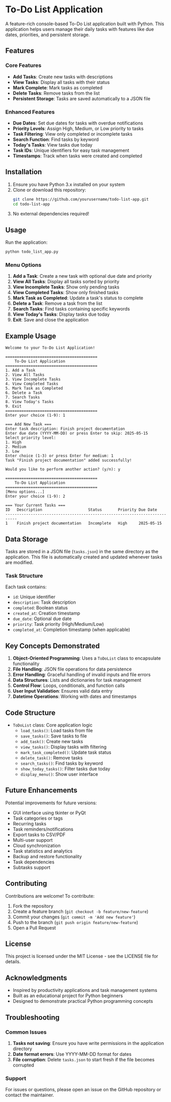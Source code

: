 # To-Do List Application

A feature-rich console-based To-Do List application built with Python. This application helps users manage their daily tasks with features like due dates, priorities, and persistent storage.

## Features

### Core Features
- **Add Tasks**: Create new tasks with descriptions
- **View Tasks**: Display all tasks with their status
- **Mark Complete**: Mark tasks as completed
- **Delete Tasks**: Remove tasks from the list
- **Persistent Storage**: Tasks are saved automatically to a JSON file

### Enhanced Features
- **Due Dates**: Set due dates for tasks with overdue notifications
- **Priority Levels**: Assign High, Medium, or Low priority to tasks
- **Task Filtering**: View only completed or incomplete tasks
- **Search Function**: Find tasks by keyword
- **Today's Tasks**: View tasks due today
- **Task IDs**: Unique identifiers for easy task management
- **Timestamps**: Track when tasks were created and completed

## Installation

1. Ensure you have Python 3.x installed on your system
2. Clone or download this repository:
   ```bash
   git clone https://github.com/yourusername/todo-list-app.git
   cd todo-list-app
   ```
3. No external dependencies required!

## Usage

Run the application:
```bash
python todo_list_app.py
```

### Menu Options

1. **Add a Task**: Create a new task with optional due date and priority
2. **View All Tasks**: Display all tasks sorted by priority
3. **View Incomplete Tasks**: Show only pending tasks
4. **View Completed Tasks**: Show only finished tasks
5. **Mark Task as Completed**: Update a task's status to complete
6. **Delete a Task**: Remove a task from the list
7. **Search Tasks**: Find tasks containing specific keywords
8. **View Today's Tasks**: Display tasks due today
9. **Exit**: Save and close the application

## Example Usage

```
Welcome to your To-Do List Application!

========================================
    To-Do List Application
========================================
1. Add a Task
2. View All Tasks
3. View Incomplete Tasks
4. View Completed Tasks
5. Mark Task as Completed
6. Delete a Task
7. Search Tasks
8. View Today's Tasks
9. Exit
========================================
Enter your choice (1-9): 1

=== Add New Task ===
Enter task description: Finish project documentation
Enter due date (YYYY-MM-DD) or press Enter to skip: 2025-05-15
Select priority level:
1. High
2. Medium
3. Low
Enter choice (1-3) or press Enter for medium: 1
Task "Finish project documentation" added successfully!

Would you like to perform another action? (y/n): y

========================================
    To-Do List Application
========================================
[Menu options...]
Enter your choice (1-9): 2

=== Your Current Tasks ===
ID   Description                    Status       Priority Due Date    
---------------------------------------------------------------------------
1    Finish project documentation   Incomplete   High     2025-05-15  
```

## Data Storage

Tasks are stored in a JSON file (`tasks.json`) in the same directory as the application. This file is automatically created and updated whenever tasks are modified.

### Task Structure

Each task contains:
- `id`: Unique identifier
- `description`: Task description
- `completed`: Boolean status
- `created_at`: Creation timestamp
- `due_date`: Optional due date
- `priority`: Task priority (High/Medium/Low)
- `completed_at`: Completion timestamp (when applicable)

## Key Concepts Demonstrated

1. **Object-Oriented Programming**: Uses a `ToDoList` class to encapsulate functionality
2. **File Handling**: JSON file operations for data persistence
3. **Error Handling**: Graceful handling of invalid inputs and file errors
4. **Data Structures**: Lists and dictionaries for task management
5. **Control Flow**: Loops, conditionals, and function calls
6. **User Input Validation**: Ensures valid data entry
7. **Datetime Operations**: Working with dates and timestamps

## Code Structure

- `ToDoList` class: Core application logic
  - `load_tasks()`: Load tasks from file
  - `save_tasks()`: Save tasks to file
  - `add_task()`: Create new tasks
  - `view_tasks()`: Display tasks with filtering
  - `mark_task_completed()`: Update task status
  - `delete_task()`: Remove tasks
  - `search_tasks()`: Find tasks by keyword
  - `show_today_tasks()`: Filter tasks due today
  - `display_menu()`: Show user interface

## Future Enhancements

Potential improvements for future versions:
- GUI interface using tkinter or PyQt
- Task categories or tags
- Recurring tasks
- Task reminders/notifications
- Export tasks to CSV/PDF
- Multi-user support
- Cloud synchronization
- Task statistics and analytics
- Backup and restore functionality
- Task dependencies
- Subtasks support

## Contributing

Contributions are welcome! To contribute:

1. Fork the repository
2. Create a feature branch (`git checkout -b feature/new-feature`)
3. Commit your changes (`git commit -m 'Add new feature'`)
4. Push to the branch (`git push origin feature/new-feature`)
5. Open a Pull Request

## License

This project is licensed under the MIT License - see the LICENSE file for details.

## Acknowledgments

- Inspired by productivity applications and task management systems
- Built as an educational project for Python beginners
- Designed to demonstrate practical Python programming concepts

## Troubleshooting

### Common Issues

1. **Tasks not saving**: Ensure you have write permissions in the application directory
2. **Date format errors**: Use YYYY-MM-DD format for dates
3. **File corruption**: Delete `tasks.json` to start fresh if the file becomes corrupted

### Support

For issues or questions, please open an issue on the GitHub repository or contact the maintainer.